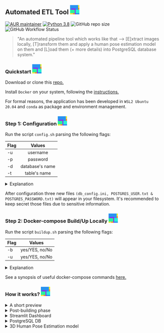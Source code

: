 ## Automated ETL Tool <img src="info/logo.png">

[![AUR maintainer](https://img.shields.io/badge/Houba-Hej%2C%20Folks!-brightgreen)]()
[![Python 3.8](https://img.shields.io/badge/python-3.8-blue.svg)](https://www.python.org/downloads/release/python-380/)
![GitHub repo size](https://img.shields.io/github/repo-size/pan-efs/automated-etl-hpe)
![GitHub Workflow Status](https://img.shields.io/github/workflow/status/pan-efs/automated-etl-hpe/build)

> "An automated pipeline tool which works like that --> [E]xtract images locally, [T]ransform them and apply a human pose estimation model on them and [L]oad them (+ more details) into PostgreSQL database system."

### Quickstart <img src="info/logo.png">
Download or clone this [repo.](https://github.com/pan-efs/automated-etl-hpe)

Install `Docker` on your system, following the [instructions.](https://docs.docker.com/get-docker/)

For formal reasons, the application has been developed in `WSL2 Ubuntu 20.04` and `conda` as package and environment management.

### Step 1: Configuration <img src="info/logo.png">
Run the script `config.sh` parsing the following flags:

| Flag         | Values           |
| :---         |     :---:        |
| -u           | username         |
| -p           | password         |
| -d           | database's name  |
| -t           | table's name     |

<details>
  <summary>Explanation</summary>

  ```diff
  - -u, Define the username for the PostgreSQL DBMS.
  - -p, Define the password for the PostgreSQL DBMS.
  - -d, Give a name for the database that would you like to store the data.
  - -t, Give a name for the table into the database which has been created using the above flag. 
  ```

For example, `root$ bash config.sh -u myusername -p mypassword -d mydatabase -t mytable`, where `root` is the path to the repo in your local filesystem.
</details>

After configuration three new files `(db_config.ini, POSTGRES_USER.txt & POSTGRES_PASSWORD.txt)` will appear in your filesystem. It's recommended to keep secret those files due to sensitive information. 

### Step 2: Docker-compose Build/Up Locally <img src="info/logo.png"/>
Run the script `buildup.sh` parsing the following flags:

| Flag         | Values           |
| :---         |     :---:        |
| -b           | yes/YES, no/No   |
| -u           | yes/YES, no/No   |

<details>
  <summary>Explanation</summary>

  ```diff
  + -b, yes/YES, if you want to build the images, otherwise no/NO.
  + -u, yes/YES, if you want to start running the docker containers in the background after building, otherwise no/NO.
  ```

  For instance, the command `root$ bash buildup.sh -b yes -u yes` will build the docker images and then will start running the containers in the background and leaves them running.
</details>

See a synopsis of useful docker-compose commands [here.](https://github.com/pan-efs/automated-etl-hpe/tree/master/info)

### How it works? <img src="info/logo.png">
<details>
  <summary>A short preview</summary>
   
   - For a better resolution, click on the image!

  <img src="info/dashboard.png" alt="dashboard" height="640" width="640">
  <img src="info/rendered.png" alt="rendered image" height="640" width="640">
  <img src="info/postgres.png" alt="interaction with database" height="640" width="640">
</details>
<details>
  <summary>Post-building phase</summary>

  1. Start running the docker using `docker-compose up` || `docker-compose up -d`.
  2. `app` service will download and initiliaze the model. This step needs 2-3 minutes.
  3. Then, it will process all images, if exist. Otherwise, it will exit.
  4. When you upload new images, you have to run the service again using the command on step 1.
  5. Running in the background is more convenient.   
</details>

<details>
  <summary>Streamlit Dashboard</summary>
  
  1. Be sure that docker is running!
  2. Open a web browser (i.e. Google Chrome)
     * search for `http://localhost:8501/`
  3. See `FAQ` section in order to find out how the dashboard works.  
</details>

<details>
  <summary>PostgreSQL DB</summary>
  
  1. Be sure that docker is running!
  2. If you need to interact with your database write the below command:
     * `docker-compose exec db bash`
     * psql -h `db` -U `myusername` -d `mydatabase`
  3. The table contains four columns (name CHAR(50), original_img BYTEA, rendered_img BYTEA, keypoints JSONB).
</details>

<details>
  <summary>3D Human Pose Estimation model</summary>
  
  1. More info about the model you can read from [pytorch.org](https://pytorch.org/vision/master/_modules/torchvision/models/detection/keypoint_rcnn.html) or a nice article from [learnopencv.com.](https://learnopencv.com/human-pose-estimation-using-keypoint-rcnn-in-pytorch/)
  2. The `keypointrcnn_resnet50_fpn` is particularly trained to identify key-points in `a person`.
  3. The model infers better if there are no occlusions.   
</details>
